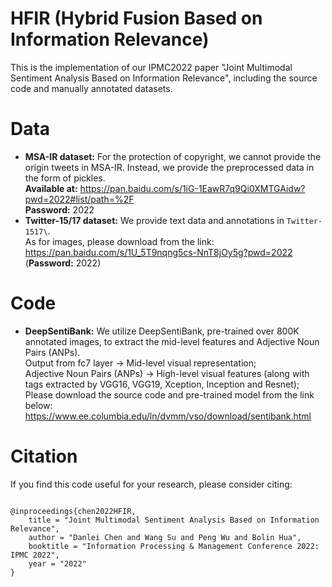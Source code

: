 # HFIR (Hybrid Fusion Based on Information Relevance)
This is the implementation of our IPMC2022 paper "Joint Multimodal Sentiment Analysis Based on Information Relevance", including the source code and manually annotated datasets.
# Data
- **MSA-IR dataset:** For the protection of copyright, we cannot provide the origin tweets in MSA-IR. Instead, we provide the preprocessed data in the form of pickles.  
  **Available at:** https://pan.baidu.com/s/1iG-1EawR7q9Qi0XMTGAidw?pwd=2022#list/path=%2F  
  **Password:** 2022  
- **Twitter-15/17 dataset:** We provide text data and annotations in `Twitter-1517\`.   
                             As for images, please download from the link: https://pan.baidu.com/s/1U_5T9nqng5cs-NnT8jOy5g?pwd=2022 (**Password:** 2022)
# Code
- **DeepSentiBank:** We utilize DeepSentiBank, pre-trained over 800K annotated images, to extract the mid-level features and Adjective Noun Pairs (ANPs).   
                     Output from fc7 layer -> Mid-level visual representation;  
                     Adjective Noun Pairs (ANPs) -> High-level visual features (along with tags extracted by VGG16, VGG19, Xception, Inception and Resnet);    
                     Please download the source code and pre-trained model from the link below: https://www.ee.columbia.edu/ln/dvmm/vso/download/sentibank.html  


# Citation
If you find this code useful for your research, please consider citing:

```

@inproceedings{chen2022HFIR,
    title = "Joint Multimodal Sentiment Analysis Based on Information Relevance",
    author = "Danlei Chen and Wang Su and Peng Wu and Bolin Hua",
    booktitle = "Information Processing & Management Conference 2022: IPMC 2022",
    year = "2022"
}
